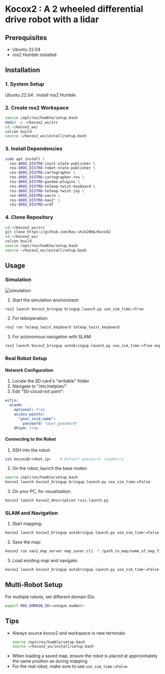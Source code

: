 # Kocox2 : A 2 wheeled differential drive robot with a lidar 

## Prerequisites

- Ubuntu 22.04 
- ros2 Humble installed

## Installation

### 1. System Setup

Ubuntu 22.04 : install ros2 Humble. 

### 2. Create ros2 Workspace

```bash
source /opt/ros/humble/setup.bash  
mkdir -p ~/kocox2_ws/src
cd ~/kocox2_ws/
colcon build
source ~/kocox2_ws/install/setup.bash
```

### 3. Install Dependencies

```bash
sudo apt install \
  ros-$ROS_DISTRO-joint-state-publisher \
  ros-$ROS_DISTRO-robot-state-publisher \
  ros-$ROS_DISTRO-cartographer \
  ros-$ROS_DISTRO-cartographer-ros \
  ros-$ROS_DISTRO-gazebo-plugins \
  ros-$ROS_DISTRO-teleop-twist-keyboard \
  ros-$ROS_DISTRO-teleop-twist-joy \
  ros-$ROS_DISTRO-xacro \
  ros-$ROS_DISTRO-nav2* \
  ros-$ROS_DISTRO-urdf
```

### 4. Clone Repository

```bash
cd ~/kocox2_ws/src
git clone https://github.com/Kou-shik2004/KocoX2
cd ~/kocox2_ws/
colcon build
source /opt/ros/humble/setup.bash
source ~/kocox2_ws/install/setup.bash
```

## Usage

### Simulation

![simulation](KocoX2/sim)

1. Start the simulation environment:
```bash
ros2 launch kocox2_bringup bringup.launch.py use_sim_time:=True
```

2. For teleoperation:
```bash
ros2 run teleop_twist_keyboard teleop_twist_keyboard
```

3. For autonomous navigation with SLAM:
```bash
ros2 launch kocox2_bringup autobringup.launch.py use_sim_time:=True exploration:=True
```

### Real Robot Setup

#### Network Configuration

1. Locate the SD card's "writable" folder
2. Navigate to "/etc/netplan/"
3. Edit "50-cloud-init.yaml":
```yaml
wifis:
  wlan0:
    optional: true
    access-points:
      "your_ssid_name":
        password: "your_password"
    dhcp4: true
```

#### Connecting to the Robot

1. SSH into the robot:
```bash
ssh kocox2@<robot_ip>    # Default password: raspberry
```

2. On the robot, launch the base nodes:
```bash
source /opt/ros/humble/setup.bash
kocox2 launch kocox2_bringup bringup.launch.py use_sim_time:=False
```

3. On your PC, for visualization:
```bash
kocox2 launch kocox2_description rviz.launch.py
```

### SLAM and Navigation

1. Start mapping:
```bash
kocox2 launch kocox2_bringup autobringup.launch.py use_sim_time:=False exploration:=True
```

2. Save the map:
```bash
kocox2 run nav2_map_server map_saver_cli -f /path_to_map/name_of_map_file.yaml
```

3. Load existing map and navigate:
```bash
kocox2 launch kocox2_bringup autobringup.launch.py use_sim_time:=False exploration:=False map:=/path_to_map/map_file_name.yaml
```

## Multi-Robot Setup

For multiple robots, set different domain IDs:
```bash
export ROS_DOMAIN_ID=<unique_number>
```

## Tips
- Always source kocox2 and workspace in new terminals:
  ```bash
  source /opt/ros/humble/setup.bash
  source ~/kocox2_ws/install/setup.bash
  ```
- When loading a saved map, ensure the robot is placed at approximately the same position as during mapping
- For the real robot, make sure to use `use_sim_time:=False`